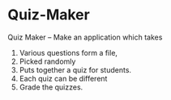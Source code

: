 # Quiz-Maker
Quiz Maker – Make an application which takes 
1. Various questions form a file,
2. Picked randomly
3. Puts together a quiz for students. 
4. Each quiz can be different 
5. Grade the quizzes.

